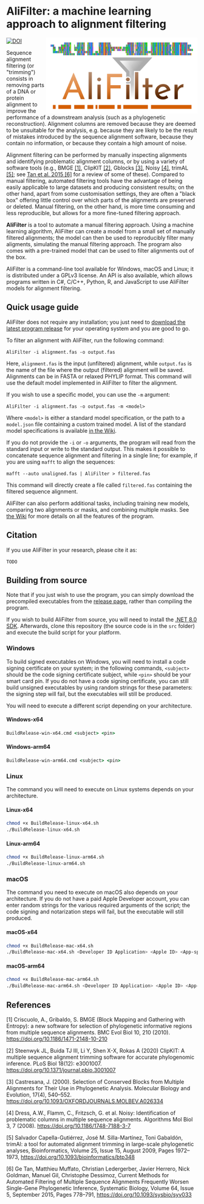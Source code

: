 # AliFilter: a machine learning approach to alignment filtering

<img src="AliFilter_banner.svg" height=200 align="right" />

[![DOI](https://zenodo.org/badge/DOI/10.5281/zenodo.14861812.svg)](https://doi.org/10.5281/zenodo.14861812)

Sequence alignment filtering (or "trimming") consists in removing parts of a DNA or protein alignment to improve the performance of a downstream analysis (such as a phylogenetic reconstruction). Alignment columns are removed because they are deemed to be unsuitable for the analysis, e.g. because they are likely to be the result of mistakes introduced by the sequence alignment software, because they contain no information, or because they contain a high amount of noise.

Alignment filtering can be performed by manually inspecting alignments and identifying problematic alignment columns, or by using a variety of software tools (e.g., BMGE [[1]](https://doi.org/10.1186/1471-2148-10-210), ClipKIT [[2]](https://doi.org/10.1371/journal.pbio.3001007), Gblocks [[3]](https://doi.org/10.1093/OXFORDJOURNALS.MOLBEV.A026334), Noisy [[4]](https://doi.org/10.1186/1748-7188-3-7), trimAL [[5]](https://doi.org/10.1093/bioinformatics/btp348); see [Tan et al. 2015 [6]](https://doi.org/10.1093/sysbio/syv033) for a review of some of these). Compared to manual filtering, automated filtering tools have the advantage of being easily applicable to large datasets and producing consistent results; on the other hand, apart from some customisation settings, they are often a "black box" offering little control over which parts of the alignments are preserved or deleted. Manual filtering, on the other hand, is more time consuming and less reproducible, but allows for a more fine-tuned filtering approach.

**AliFilter** is a tool to automate a manual filtering approach. Using a machine learning algorithm, AliFilter can create a model from a small set of manually filtered alignments; the model can then be used to reproducibly filter many aligments, simulating the manual filtering approach. The program also comes with a pre-trained model that can be used to filter alignments out of the box.

AliFilter is a command-line tool available for Windows, macOS and Linux; it is distributed under a GPLv3 license. An API is also available, which allows programs written in C#, C/C++, Python, R, and JavaScript to use AliFilter models for alignment filtering.

## Quick usage guide

AliFilter does not require any installation; you just need to [download the latest program release](https://github.com/arklumpus/AliFilter/releases) for your operating system and you are good to go.

To filter an alignment with AliFilter, run the following command:

```
AliFilter -i alignment.fas -o output.fas
```

Here, `alignment.fas` is the input (unfiltered) alignment, while `output.fas` is the name of the file where the output (filtered) alignment will be saved. Alignments can be in FASTA or relaxed PHYLIP format. This command will use the default model implemented in AliFilter to filter the alignment.

If you wish to use a specific model, you can use the `-m` argument:

```
AliFilter -i alignment.fas -o output.fas -m <model>
```

Where `<model>` is either a standard model specification, or the path to a `model.json` file containing a custom trained model. A list of the standard model specifications is available [in the Wiki](https://github.com/arklumpus/AliFilter/wiki/Alignment-filtering#standard-models).

If you do not provide the `-i` or `-o` arguments, the program will read from the standard input or write to the standard output. This makes it possible to concatenate sequence alignment and filtering in a single line; for example, if you are using `mafft` to align the sequences:

```
mafft --auto unaligned.fas | AliFilter > filtered.fas
```

This command will directly create a file called `filtered.fas` containing the filtered sequence alignment.

AliFilter can also perform additional tasks, including training new models, comparing two alignments or masks, and combining multiple masks. See [the Wiki](https://github.com/arklumpus/AliFilter/wiki) for more details on all the features of the program.

## Citation

If you use AliFilter in your research, please cite it as:

```
TODO
```

## Building from source

Note that if you just wish to use the program, you can simply download the precompiled executables from the [release page](https://github.com/arklumpus/AliFilter/releases), rather than compiling the program.

If you wish to build AliFilter from source, you will need to install the [.NET 8.0 SDK](https://dotnet.microsoft.com/en-us/download/dotnet/8.0). Afterwards, clone this repository (the source code is in the `src` folder) and execute the build script for your platform.

### Windows

To build signed executables on Windows, you will need to install a code signing certificate on your system; in the following commands, `<subject>` should be the code signing certificate subject, while `<pin>` should be your smart card pin. If you do not have a code signing certificate, you can still build unsigned executables by using random strings for these parameters: the signing step will fail, but the executables will still be produced.

You will need to execute a different script depending on your architecture.

#### Windows-x64

```cmd
BuildRelease-win-x64.cmd <subject> <pin>
```

#### Windows-arm64

```cmd
BuildRelease-win-arm64.cmd <subject> <pin>
```

### Linux

The command you will need to execute on Linux systems depends on your architecture.

#### Linux-x64

```bash
chmod +x BuildRelease-linux-x64.sh
./BuildRelease-linux-x64.sh
```

#### Linux-arm64

```bash
chmod +x BuildRelease-linux-arm64.sh
./BuildRelease-linux-arm64.sh
```

### macOS

The command you need to execute on macOS also depends on your architecture. If you do not have a paid Apple Developer account, you can enter random strings for the various required arguments of the script; the code signing and notarization steps will fail, but the executable will still produced.

#### macOS-x64

```bash
chmod +x BuildRelease-mac-x64.sh
./BuildRelease-mac-x64.sh <Developer ID Application> <Apple ID> <App-specific password> <Developer team ID>
```

#### macOS-arm64

```bash
chmod +x BuildRelease-mac-arm64.sh
./BuildRelease-mac-arm64.sh <Developer ID Application> <Apple ID> <App-specific password> <Developer team ID>
```

## References

[1] Criscuolo, A., Gribaldo, S. BMGE (Block Mapping and Gathering with Entropy): a new software for selection of phylogenetic informative regions from multiple sequence alignments. BMC Evol Biol 10, 210 (2010). https://doi.org/10.1186/1471-2148-10-210

[2] Steenwyk JL, Buida TJ III, Li Y, Shen X-X, Rokas A (2020) ClipKIT: A multiple sequence alignment trimming software for accurate phylogenomic inference. PLoS Biol 18(12): e3001007. https://doi.org/10.1371/journal.pbio.3001007

[3] Castresana, J. (2000). Selection of Conserved Blocks from Multiple Alignments for Their Use in Phylogenetic Analysis. Molecular Biology and Evolution, 17(4), 540–552. https://doi.org/10.1093/OXFORDJOURNALS.MOLBEV.A026334

[4] Dress, A.W., Flamm, C., Fritzsch, G. et al. Noisy: Identification of problematic columns in multiple sequence alignments. Algorithms Mol Biol 3, 7 (2008). https://doi.org/10.1186/1748-7188-3-7

[5] Salvador Capella-Gutiérrez, José M. Silla-Martínez, Toni Gabaldón, trimAl: a tool for automated alignment trimming in large-scale phylogenetic analyses, Bioinformatics, Volume 25, Issue 15, August 2009, Pages 1972–1973, https://doi.org/10.1093/bioinformatics/btp348

[6] Ge Tan, Matthieu Muffato, Christian Ledergerber, Javier Herrero, Nick Goldman, Manuel Gil, Christophe Dessimoz, Current Methods for Automated Filtering of Multiple Sequence Alignments Frequently Worsen Single-Gene Phylogenetic Inference, Systematic Biology, Volume 64, Issue 5, September 2015, Pages 778–791, https://doi.org/10.1093/sysbio/syv033
